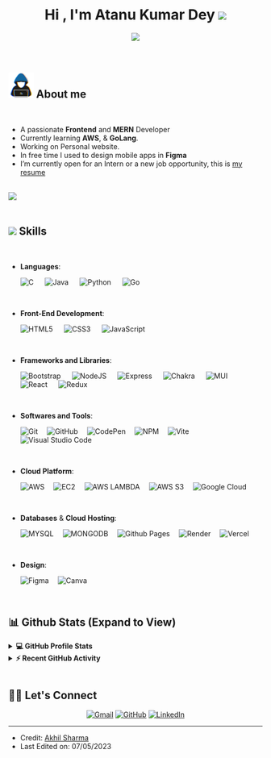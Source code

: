 <h1 align="center"><b>Hi , I'm Atanu Kumar Dey </b><img src="https://media.giphy.com/media/hvRJCLFzcasrR4ia7z/giphy.gif" width="35"></h1>
<p align="center">
  <a href="https://github.com/DenverCoder1/readme-typing-svg"><img src="https://readme-typing-svg.herokuapp.com?font=Architects+Daughter&color=7AF79A&size=25&center=true&vCenter=true&width=600&height=100&lines=Computer+Science+Student,;Front-End+Developer,;MERN+Developer,;Cloud,DevOps+Enthusiast,;Active+Learner,;Love+to+learn+new+stuffs..<3"></a>
</p>
<br>

##    <img src = "https://github.com/0xAbdulKhalid/0xAbdulKhalid/raw/main/assets/mdImages/about_me.gif" width = 50px>  **About me**
<picture> <img align="right" src="" width = 250px></picture>
<br>
- A passionate __Frontend__ and __MERN__ Developer
- Currently learning __AWS__, & __GoLang__.
- Working on Personal website.
- In free time I used to design mobile apps in __Figma__
- I’m currently open for an Intern or a new job opportunity, this is [my resume](https://drive.google.com/file/d/1AEbstRvqM2RCwU42p8XgwEovKqbDwyCI/view)
<br><br>

<img src="https://user-images.githubusercontent.com/73097560/115834477-dbab4500-a447-11eb-908a-139a6edaec5c.gif"><br><br>
## <img src="https://media2.giphy.com/media/QssGEmpkyEOhBCb7e1/giphy.gif?cid=ecf05e47a0n3gi1bfqntqmob8g9aid1oyj2wr3ds3mg700bl&rid=giphy.gif" width ="25"><b> Skills</b>
<br>
<p align="center">

- **Languages**:
    
    ![C](https://img.shields.io/badge/C%20-%232370ED.svg?style=for-the-badge&logo=c&logoColor=white) &emsp; 
    ![Java](https://img.shields.io/badge/java-%23ED8B00.svg?style=for-the-badge&logo=openjdk&logoColor=white) &emsp; 
    ![Python](https://img.shields.io/badge/Python%20-%2314354C.svg?style=for-the-badge&logo=python&logoColor=white) &emsp; 
    ![Go](https://img.shields.io/badge/go-%2300ADD8.svg?style=for-the-badge&logo=go&logoColor=white)
<br>  
    
    
- **Front-End Development**:

   ![HTML5](https://img.shields.io/badge/HTML5-E34F26.svg?style=for-the-badge&logo=HTML5&logoColor=white) &emsp; 
   ![CSS3](https://img.shields.io/badge/CSS%20-%231572B6.svg?style=for-the-badge&logo=css3&logoColor=white) &emsp; 
   ![JavaScript](https://img.shields.io/badge/JavaScript%20-%23F7DF1E.svg?style=for-the-badge&logo=javascript&logoColor=black)

<br>

 - **Frameworks and Libraries**:
  
   ![Bootstrap](https://img.shields.io/badge/bootstrap-%23563D7C.svg?style=for-the-badge&logo=bootstrap&logoColor=white) &emsp; 
  ![NodeJS](https://img.shields.io/badge/node.js-6DA55F?style=for-the-badge&logo=node.js&logoColor=white) &emsp; 
  ![Express](https://img.shields.io/badge/Express-000000.svg?style=for-the-badge&logo=Express&logoColor=white) &emsp; 
	![Chakra](https://img.shields.io/badge/chakra-%234ED1C5.svg?style=for-the-badge&logo=chakraui&logoColor=white) &emsp; 
	![MUI](https://img.shields.io/badge/MUI-%230081CB.svg?style=for-the-badge&logo=mui&logoColor=white) &emsp; 
	![React](https://img.shields.io/badge/react-%2320232a.svg?style=for-the-badge&logo=react&logoColor=%2361DAFB) &emsp; 
	![Redux](https://img.shields.io/badge/redux-%23593d88.svg?style=for-the-badge&logo=redux&logoColor=white)

<br>

- **Softwares and Tools**:

    ![Git](https://img.shields.io/badge/git-%23F05033.svg?style=for-the-badge&logo=git&logoColor=white)&emsp; 
    ![GitHub](https://img.shields.io/badge/github-%23121011.svg?style=for-the-badge&logo=github&logoColor=white)&emsp; 
    ![CodePen](https://img.shields.io/badge/CodePen-white?style=for-the-badge&logo=codepen&logoColor=black)&emsp; 
  ![NPM](https://img.shields.io/badge/npm-CB3837.svg?style=for-the-badge&logo=npm&logoColor=white)&emsp; 
    ![Vite](https://img.shields.io/badge/vite-%23646CFF.svg?style=for-the-badge&logo=vite&logoColor=white)&emsp; 
    ![Visual Studio Code](https://img.shields.io/badge/Visual%20Studio%20Code-0078d7.svg?style=for-the-badge&logo=visual-studio-code&logoColor=white)
    
<br>


- **Cloud Platform**:

   ![AWS](https://img.shields.io/badge/AWS-%23FF9900.svg?style=for-the-badge&logo=amazon-aws&logoColor=white)&emsp; 
      ![EC2](https://img.shields.io/badge/Amazon%20EC2-FF9900.svg?style=for-the-badge&logo=Amazon-EC2&logoColor=white)&emsp; 
	    ![AWS LAMBDA](https://img.shields.io/badge/AWS%20Lambda-FF9900.svg?style=for-the-badge&logo=AWS-Lambda&logoColor=white)&emsp; 
	  ![AWS S3](https://img.shields.io/badge/Amazon%20S3-569A31.svg?style=for-the-badge&logo=Amazon-S3&logoColor=white)&emsp; 
	![Google Cloud](https://img.shields.io/badge/Google%20Cloud-4285F4.svg?style=for-the-badge&logo=Google-Cloud&logoColor=white)

<br>   
    
- **Databases** & **Cloud Hosting**:

   ![MYSQL](https://img.shields.io/badge/MySQL-4479A1.svg?style=for-the-badge&logo=MySQL&logoColor=white)&emsp; 
   ![MONGODB](https://img.shields.io/badge/MongoDB-47A248.svg?style=for-the-badge&logo=MongoDB&logoColor=white)&emsp;
 ![Github Pages](https://img.shields.io/badge/github%20pages-121013?style=for-the-badge&logo=github&logoColor=white)&emsp;
![Render](https://img.shields.io/badge/Render-%46E3B7.svg?style=for-the-badge&logo=render&logoColor=white)&emsp;
![Vercel](https://img.shields.io/badge/vercel-%23000000.svg?style=for-the-badge&logo=vercel&logoColor=white)
<br>
  
  
- **Design**:

   ![Figma](https://img.shields.io/badge/Figma-F24E1E.svg?style=for-the-badge&logo=Figma&logoColor=white)&emsp; 
   ![Canva](https://img.shields.io/badge/Canva-00C4CC.svg?style=for-the-badge&logo=Canva&logoColor=white)
<br>
  
  ## 📊 Github Stats (Expand to View) 


<details> 
  <summary><b>💻 GitHub Profile Stats</b></summary>
  <br/>
  <p align="center">
    <a href="https://github.com/anuraghazra/github-readme-stats"><img alt="Atanu's Github Stats" src="https://github-readme-stats.vercel.app/api?username=Atanu-Kumar-Dey&show_icons=true&count_private=true&theme=algolia" height="192px"/></a>
<br/>
  &nbsp;
	  <img src="https://github-readme-stats.vercel.app/api/top-langs?username=Atanu-Kumar-Dey&show_icons=true&locale=en&layout=compact&theme=algolia" alt="Atanu-Kumar-Dey" height="192px"/>
  <br/>
  <b>Note:</b> Top languages is only a metric of the languages my public code consists of and doesn't reflect experience or skill level.
  </p>
</details>


<details>
  <summary><b>⚡ Recent GitHub Activity</b></summary>
  <br/>
   <a href="https://github.com/Atanu-Kumar-Dey"><img alt="Atanu's Activity Graph" src="https://activity-graph.herokuapp.com/graph?username=Atanu-Kumar-Dey&custom_title=Candida%20Noronha's%20Contribution%20Graph&theme=react-dark" /></a>
  <br/>

</details>

<br/>
  
  ## 🙋‍♀️ Let's Connect
<p align="center">
	<a href="deyatanu616@gmail.com"><img src="https://img.icons8.com/bubbles/50/000000/gmail.png" alt="Gmail"/></a>
	<a href="https://github.com/Atanu-Kumar-Dey"><img src="https://img.icons8.com/bubbles/50/000000/github.png" alt="GitHub"/></a>
	<a href="https://www.linkedin.com/in/atanu-dey-846332204/"><img src="https://img.icons8.com/bubbles/50/000000/linkedin.png" alt="LinkedIn"/></a>
	
</p>

<hr/>

* Credit: [Akhil Sharma](https://github.com/AkhilSharma90)
* Last Edited on: 07/05/2023
